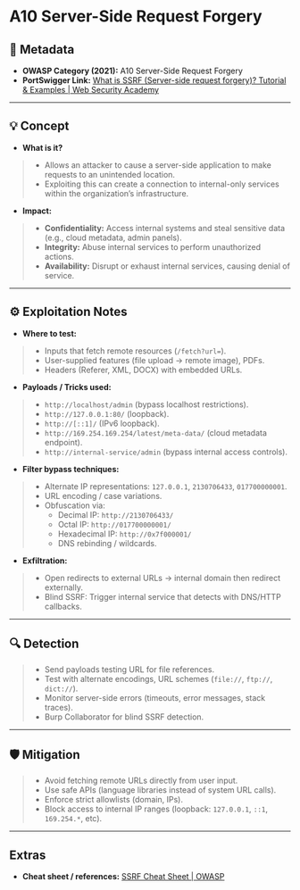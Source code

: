 # A10 Server-Side Request Forgery  

## 📑 Metadata  
- **OWASP Category (2021):** A10 Server-Side Request Forgery  
- **PortSwigger Link:** [What is SSRF (Server-side request forgery)? Tutorial & Examples | Web Security Academy](https://portswigger.net/web-security/ssrf)  

---

## 💡 Concept  
- **What is it?**  
> - Allows an attacker to cause a server-side application to make requests to an unintended location.  
> - Exploiting this can create a connection to internal-only services within the organization’s infrastructure.  

- **Impact:**  
> - **Confidentiality:** Access internal systems and steal sensitive data (e.g., cloud metadata, admin panels).  
> - **Integrity:** Abuse internal services to perform unauthorized actions.  
> - **Availability:** Disrupt or exhaust internal services, causing denial of service.  

---

## ⚙️ Exploitation Notes  
- **Where to test:**  
> - Inputs that fetch remote resources (`/fetch?url=`).  
> - User-supplied features (file upload → remote image), PDFs.  
> - Headers (Referer, XML, DOCX) with embedded URLs.  

- **Payloads / Tricks used:**  
> - `http://localhost/admin` (bypass localhost restrictions).  
> - `http://127.0.0.1:80/` (loopback).  
> - `http://[::1]/` (IPv6 loopback).  
> - `http://169.254.169.254/latest/meta-data/` (cloud metadata endpoint).  
> - `http://internal-service/admin` (bypass internal access controls).  

- **Filter bypass techniques:**  
> - Alternate IP representations: `127.0.0.1`, `2130706433`, `017700000001`.  
> - URL encoding / case variations.  
> - Obfuscation via:  
>   - Decimal IP: `http://2130706433/`  
>   - Octal IP: `http://017700000001/`  
>   - Hexadecimal IP: `http://0x7f000001/`  
>   - DNS rebinding / wildcards.  

- **Exfiltration:**  
> - Open redirects to external URLs → internal domain then redirect externally.  
> - Blind SSRF: Trigger internal service that detects with DNS/HTTP callbacks.  

---

## 🔍 Detection  
> - Send payloads testing URL for file references.  
> - Test with alternate encodings, URL schemes (`file://`, `ftp://`, `dict://`).  
> - Monitor server-side errors (timeouts, error messages, stack traces).  
> - Burp Collaborator for blind SSRF detection.  

---

## 🛡️ Mitigation  
> - Avoid fetching remote URLs directly from user input.  
> - Use safe APIs (language libraries instead of system URL calls).  
> - Enforce strict allowlists (domain, IPs).  
> - Block access to internal IP ranges (loopback: `127.0.0.1`, `::1`, `169.254.*`, etc).  

---

## Extras  
- **Cheat sheet / references:** [SSRF Cheat Sheet | OWASP](https://portswigger.net/web-security/ssrf/ssrf-cheat-sheet)  


